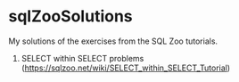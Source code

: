 # sqlZooSolutions
My solutions of the exercises from the SQL Zoo tutorials.

1. SELECT within SELECT problems (https://sqlzoo.net/wiki/SELECT_within_SELECT_Tutorial)
